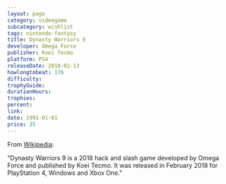 ```yaml
---
layout: page
category: videogame
subcategory: wishlist
tags: nintendo-fantasy
title: Dynasty Warriors 9
developer: Omega Force
publisher: Koei Tecmo
platform: PS4
releaseDate: 2018-02-13
howlongtobeat: 176
difficulty:
trophyGuide:
durationHours:
trophies:
percent:
link:
date: 1991-01-01
price: 35
---
```


From [Wikipedia](https://en.wikipedia.org/wiki/Dynasty_Warriors_9):

"Dynasty Warriors 9 is a 2018 hack and slash game developed by Omega Force and published by Koei Tecmo. It was released in February 2018 for PlayStation 4, Windows and Xbox One."
